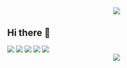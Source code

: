 <h1 align="center"> <a href="https://sunguoqi.com/"> <img src="https://readme-typing-svg.herokuapp.com/?lines=console.log(%22Hello%2C%20World!%22);欢迎来到小🐏同学的小屋!&center=true&size=27&font=Comic%20Sans%20MS"> </a> </h1>

## Hi there 👋
<span>
  <img src="https://img.shields.io/badge/-HTML5-E34F26?style=flat-square&logo=html5&logoColor=white" />
  <img src="https://img.shields.io/badge/-CSS3-1572B6?style=flat-square&logo=css3" />
  <img src="https://img.shields.io/badge/-JavaScript-FF9900?style=flat-square&logo=javascript&logoColor=white" />
  <img src="https://img.shields.io/badge/-C++-00599C?style=flat-square&logo=cplusplus&logoColor=white" />
  <img src="https://img.shields.io/badge/-Python-3776AB?style=flat-square&logo=python&logoColor=white" />
</span>

<div align="center"> 
  <img src="https://github-readme-activity-graph.vercel.app/graph?username=WHU-ve&theme=react-dark" />
</div>


<!--
**WHU-ve/WHU-ve** is a ✨ _special_ ✨ repository because its `README.md` (this file) appears on your GitHub profile.

Here are some ideas to get you started:

- 🔭 I’m currently working on ...
- 🌱 I’m currently learning ...
- 👯 I’m looking to collaborate on ...
- 🤔 I’m looking for help with ...
- 💬 Ask me about ...
- 📫 How to reach me: ...
- 😄 Pronouns: ...
- ⚡ Fun fact: ...
-->
